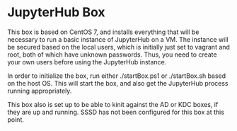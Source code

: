 # JupyterHub Box
This box is based on CentOS 7, and installs everything that will be necessary to run a basic instance of JupyterHub on a VM. The instance will be secured based on the local users, which is initially just set to vagrant and root, both of which have unknown passwords. Thus, you need to create your own users before using the JupyterHub instance.

In order to initialize the box, run either ./startBox.ps1 or ./startBox.sh based on the host OS. This will start the box, and also get the JupyterHub process running appropriately.

This box also is set up to be able to kinit against the AD or KDC boxes, if they are up and running. SSSD has not been configured for this box at this point.
